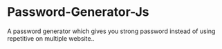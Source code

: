 # Password-Generator-Js
A password generator which gives you strong password instead of using repetitive  on multiple website..
